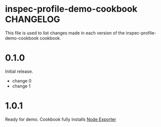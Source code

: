 # inspec-profile-demo-cookbook CHANGELOG

This file is used to list changes made in each version of the inspec-profile-demo-cookbook cookbook.

# 0.1.0

Initial release.

- change 0
- change 1

# 1.0.1

Ready for demo.  Cookbook fully installs [Node Exporter](https://github.com/prometheus/node_exporter)
